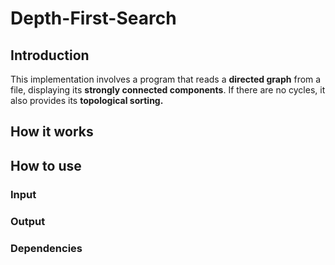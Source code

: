 # Depth-First-Search

## Introduction

This implementation involves a program that reads a <b>directed graph</b> from a file, displaying its <b>strongly connected components</b>. If there are no cycles, it also provides its <b>topological sorting.</b>

## How it works

## How to use

### Input

### Output

### Dependencies
